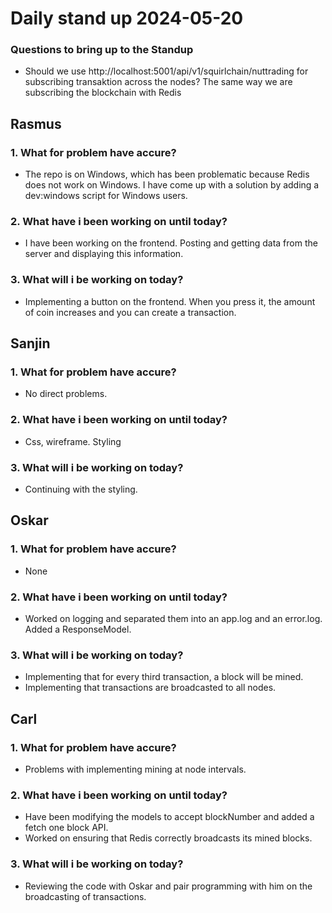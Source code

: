 # Daily stand up 2024-05-20

### Questions to bring up to the Standup

- Should we use http://localhost:5001/api/v1/squirlchain/nuttrading for subscribing
  transaktion across the nodes? The same way we are subscribing the blockchain
  with Redis

## Rasmus

### 1. What for problem have accure?

- The repo is on Windows, which has been problematic because Redis does not work on Windows.
  I have come up with a solution by adding a dev:windows script for Windows users.

### 2. What have i been working on until today?

- I have been working on the frontend. Posting and getting data from the server and displaying this information.

### 3. What will i be working on today?

- Implementing a button on the frontend. When you press it, the amount of coin increases and you can create a transaction.

## Sanjin

### 1. What for problem have accure?

- No direct problems.

### 2. What have i been working on until today?

- Css, wireframe. Styling

### 3. What will i be working on today?

- Continuing with the styling.

## Oskar

### 1. What for problem have accure?

- None

### 2. What have i been working on until today?

- Worked on logging and separated them into an app.log and an error.log.
  Added a ResponseModel.

### 3. What will i be working on today?

- Implementing that for every third transaction, a block will be mined.
- Implementing that transactions are broadcasted to all nodes.

## Carl

### 1. What for problem have accure?

- Problems with implementing mining at node intervals.

### 2. What have i been working on until today?

- Have been modifying the models to accept blockNumber and added a fetch one block API.
- Worked on ensuring that Redis correctly broadcasts its mined blocks.

### 3. What will i be working on today?

- Reviewing the code with Oskar and pair programming with him on the broadcasting of transactions.
